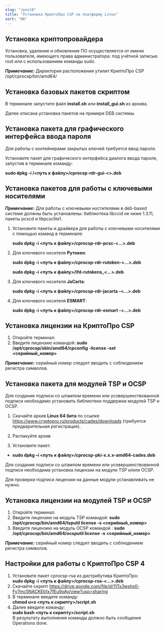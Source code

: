 ```yaml
---
slug: "/post6"
title: "Установка КриптоПро CSP на платформу Linux"
sort: "06"
---
```


## Установка криптопровайдера

Установка, удаление и обновление ПО осуществляется от имени пользователя, имеющего права администратора: под учётной записью root или с использованием команды sudo.

***Примечание:*** Директория расположения утилит КриптоПро CSP /opt/cprocsp/bin/amd64/

## Установка базовых пакетов скриптом

В терминале запустите файл **install.sh** или **install_gui.sh** из архива.

Далее описана установка пакетов на примере DEB системы.

## Установка пакета для графического интерфейса ввода пароля

Для работы с контейнерами закрытых ключей требуется ввод пароля. 

Установите пакет для графического интерфейса диалога ввода пароля, запустив в терминале команду:

**sudo dpkg -i /\<путь к файлу\>/cprocsp-rdr-gui-\<\>.deb**

## Установка пакетов для работы с ключевыми носителями

***Примечание:*** Для работы с ключевыми ностителями в deb-based системе должны быть установлены: библиотека libccid не ниже 1.3.11, пакеты pcscd и libpcsclite1.

1. Установите пакеты и драйвера для работы с ключевыми носителями с помощью команд в терминале:

	**sudo dpkg -i \<путь к файлу\>/cprocsp-rdr-pcsc-\<...\>.deb**  

2. Для ключевого носителя **Рутокен**:

	**sudo dpkg -i \<путь к файлу\>/cprocsp-rdr-rutoken-\<...\>.deb**

	**sudo dpkg -i \<путь к файлу\>/ifd-rutokens_\<...\>.deb**

3. Для ключевого носителя **JaCarta**:

	**sudo dpkg -i \<путь к файлу\>/cprocsp-rdr-jacarta -\<...\>.deb**

4. Для ключевого носителя **ESMART**:

	**sudo dpkg -i \<путь к файлу\>/cprocsp-rdr-esmart -\<...\>.deb**

## Установка лицензии на КриптоПро CSP

1. Откройте терминал.
2. Введите лицензию командой:
**sudo /opt/cprocsp/sbin/amd64/cpconfig -license -set \<серийный_номер\>** 

***Примечание:*** серийный номер следует вводить с соблюдением регистра символов.

## Установка пакета для модулей TSP и OCSP

Для создания подписи со штампом времени или усовершенствованной подписи необходимо установить библиотеки поддержки модулей TSP и OCSP.

1. Скачайте архив **Linux 64 бита** по ссылке <https://www.cryptopro.ru/products/cades/downloads> (требуется предварительная регистрация).  

2. Распакуйте архив.  

3. Установите пакет:

-   **sudo dpkg –i \<путь к файлу\>/cprocsp-pki-х.х.х-amd64-cades.deb** 

Для создания подписи со штампом времени или усовершенствованной подписи необходима установка лицензии на модули TSP и/или OCSP.

Для проверки подписи лицензии на данные модули устанавливать не нужно.

## Установка лицензии на модулей TSP и OCSP

1. Откройте терминал.
2. Введите лицензию на модуль TSP командой:
**sudo /opt/cprocsp/bin/amd64/tsputil license -s \<серийный_номер\>** 
3. Введите лицензию на модуль OCSP командой :
**sudo /opt/cprocsp/bin/amd64/ocsputil license -s \<серийный_номер\>**

***Примечание:*** серийный номер следует вводить с соблюдением регистра символов.

## Настройки для работы с КриптоПро CSP 4

1. Установите пакет cprocsp-rsa из дистрибутива КриптоПро:   
   **sudo dpkg -i \<путь к файлу\>/cprocsp-rsa-\<...\>.deb**
2. Скачайте скрипт https://drive.google.com/file/d/11Ts3wshs0-Fy7mc5NACKEb1x7fEu9oAy/view?usp=sharing  
3. В терминале введите команду:  
   **chmod u+x \<путь к скрипту\>/script.sh**
4. Далее введите команду:  
   **sudo bash \<путь к скрипту\>/script.sh**  
	В результату выполнения команды должно быть сообщение Operations done.